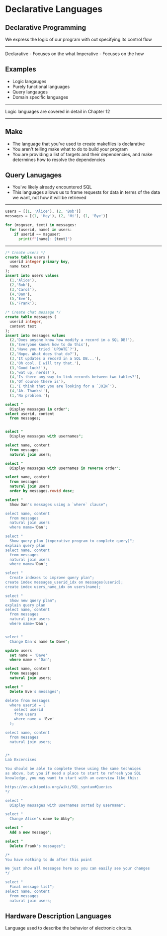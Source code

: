 Declarative Languages
=====================

Declarative Programming
-----------------------

We express the logic of our program with out specifying its control flow

---

Declarative - Focuses on the what
Imperative - Focuses on the how

Examples
--------

- Logic langauges
- Purely functional languages
- Query langauges
- Domain specific languages

---

Logic languages are covered in detail in Chapter 12

---

Make
----

- The language that you've used to create makefiles is declarative
- You aren't telling make what to do to build your program
- You are providing a list of targets and their dependencies, and make determines how to resolve the dependencies

Query Lanugages
---------------

- You've likely already encountered SQL
- This languages allows us to frame requests for data in terms of the data we want, not how it will be retrieved

---

```python
users = [(1, 'Alice'), (2, 'Bob')]
messages = [(1, 'Hey'), (2, 'Hi'), (1, 'Bye')]

for (msguser, text) in messages:
  for (userid, name) in users:
    if userid == msguser:
      print(f"{name}: {text}")
```

---

```sql
/* Create users */
create table users (
  userid integer primary key,
  name text
);
insert into users values 
  (1,'Alice'), 
  (2,'Bob'),
  (3,'Carol'),
  (4,'Dan'),
  (5,'Eve'),
  (6,'Frank');

/* Create chat message */
create table messages (
  userid integer,
  content text
);
insert into messages values 
  (2,'Does anyone know how modify a record in a SQL DB?'),
  (6,'Everyone knows how to do this'),
  (3,'Have you tried `UPDATE`?'),
  (2,'Nope. What does that do?'),
  (3,'It updates a record in a SQL DB...'),
  (2,'Oh cool. I will try that.'),
  (3,'Good luck!'),
  (5,'wat up, nerds!'),
  (4,'Is there any way to link records between two tables?'),
  (6,'Of course there is'),
  (1,'I think that you are looking for a `JOIN`'),
  (4,'Ah. Thanks!'),
  (1,'No problem.');

select "
  Display messages in order";
select userid, content 
  from messages;


select "
  Display messages with usernames";

select name, content 
  from messages 
  natural join users;

select "
  Display messages with usernames in reverse order";

select name, content 
  from messages 
  natural join users
  order by messages.rowid desc;

select "
  Show Dan's messages using a `where` clause";

select name, content 
  from messages 
  natural join users
  where name='Dan';

select "
  Show query plan (imperative program to complete query)";
explain query plan
select name, content 
  from messages 
  natural join users
  where name='Dan';

select "
  Create indexes to improve query plan";
create index messages_userid_idx on messages(userid);
create index users_name_idx on users(name);

select "
  Show new query plan";
explain query plan
select name, content 
  from messages 
  natural join users
  where name='Dan';


select "
  Change Dan's name to Dave";

update users
  set name = 'Dave'
  where name = 'Dan';

select name, content 
  from messages 
  natural join users;

select "
  Delete Eve's messages";

delete from messages
  where userid = (
    select userid 
    from users 
    where name = 'Eve'
  );

select name, content 
  from messages 
  natural join users;


/* 
Lab Excercises 

You should be able to complete these using the same techniqes
as above, but you if need a place to start to refresh you SQL
knowledge, you may want to start with an overview like this:

https://en.wikipedia.org/wiki/SQL_syntax#Queries
*/

select "
  Display messages with usernames sorted by username";

select "
  Change Alice's name to Abby";

select "
  Add a new message";

select "
  Delete Frank's messages";

/* 
You have nothing to do after this point

We just show all messages here so you can easily see your changes
*/

select "
  Final message list";
select name, content 
  from messages 
  natural join users;
```

Hardware Description Languages
------------------------------

Language used to describe the behavior of electronic circuits.
